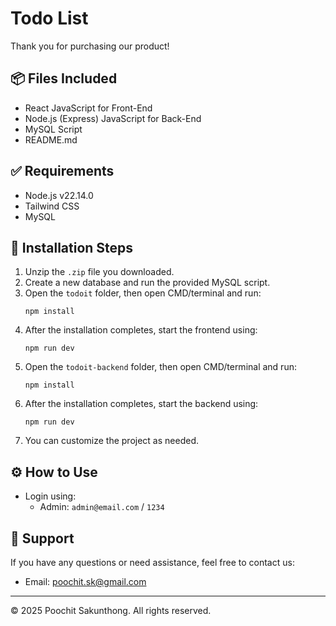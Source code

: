 
# Todo List

Thank you for purchasing our product!

## 📦 Files Included
- React JavaScript for Front-End
- Node.js (Express) JavaScript for Back-End
- MySQL Script
- README.md

## ✅ Requirements
- Node.js v22.14.0
- Tailwind CSS
- MySQL

## 🚀 Installation Steps
1. Unzip the `.zip` file you downloaded.
2. Create a new database and run the provided MySQL script.
3. Open the `todoit` folder, then open CMD/terminal and run:  
   ```
   npm install
   ```
4. After the installation completes, start the frontend using:  
   ```
   npm run dev
   ```
5. Open the `todoit-backend` folder, then open CMD/terminal and run:  
   ```
   npm install
   ```
6. After the installation completes, start the backend using:  
   ```
   npm run dev
   ```
7. You can customize the project as needed.

## ⚙️ How to Use
- Login using:
  - Admin: `admin@email.com` / `1234`

## 💬 Support
If you have any questions or need assistance, feel free to contact us:
- Email: poochit.sk@gmail.com

---

© 2025 Poochit Sakunthong. All rights reserved.
